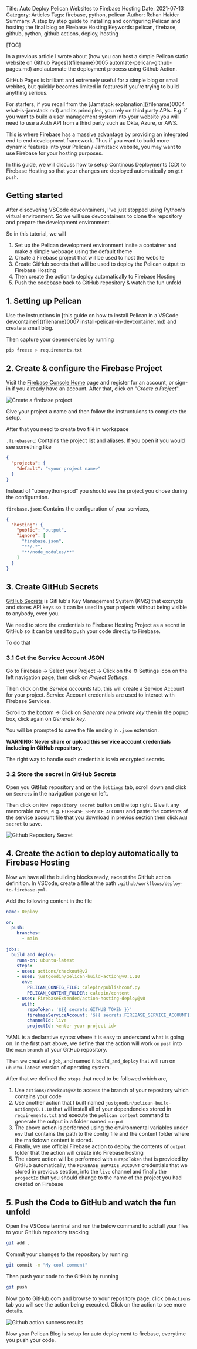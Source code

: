 Title: Auto Deploy Pelican Websites to Firebase Hosting
Date: 2021-07-13
Category: Articles
Tags: firebase, python, pelican
Author: Rehan Haider
Summary: A step by step guide to installing and configuring Pelican and hosting the final blog on Firebase Hosting
Keywords: pelican, firebase, github, python, github actions, deploy, hosting

[TOC]

In a previous article I wrote about [how you can host a simple Pelican static website on Github Pages]({filename}0005 automate-pelican-github-pages.md) and automate the deployment process using Github Action. 

GitHub Pages is brilliant and extremely useful for a simple blog or small webites, but quickly becomes limited in features if you're trying to build anything serious. 

For starters, if you recall from the [Jamstack explanation]({filename}0004 what-is-jamstack.md) and its principles, you rely on third party APIs. E.g. if you want to build a user management system into your website you will need to use a Auth API from a third party such as Okta, Azure, or AWS. 

This is where Firebase has a massive advantage by providing an integrated end to end development framework. Thus if you want to build more dynamic features into your Pelican / Jamstack website, you may want to use Firebase for your hosting purposes. 

In this guide, we will discuss how to setup Continous Deployments (CD) to Firebase Hosting so that your changes are deployed automatically on `git push`. 

## Getting started

After discovering VSCode devcontainers, I've just stopped using Python's virtual environment. So we will use devcontainers to clone the repository and prepare the development environment. 

So in this tutorial, we will

1. Set up the Pelican development environment insite a container and make a simple webpage using the default theme
2. Create a Firebase project that will be used to host the website
3. Create GitHub secrets that will be used to deploy the Pelican output to Firebase Hosting
4. Then create the action to deploy automatically to Firebase Hosting
5. Push the codebase back to GitHub repository & watch the fun unfold



## 1. Setting up Pelican 
Use the instructions in [this guide on how to install Pelican in a VSCode devcontainer]({filename}0007 install-pelican-in-devcontainer.md) and create a small blog. 

Then capture your dependencies by running

```bash
pip freeze > requirements.txt
```

## 2. Create & configure the Firebase Project
Visit the [Firebase Console Home](https://firebase.google.com/) page and register for an account, or sign-in if you already have an account. After that, click on "*Create a Project*". 

![Create a firebase project]({static}/images/s0008/firebase-create-project.png)

Give your project a name and then follow the instructuions to complete the setup.

After that you need to create two filê in workspace

`.firebaserc`: Contains the project list and aliases. If you open it you would see something like

```json
{
  "projects": {
    "default": "<your project name>"
  }
}
```

Instead of "uberpython-prod" you should see the project you chose during the configuration.

`firebase.json`: Contains the configuration of your services, 

```json
{
  "hosting": {
    "public": "output",
    "ignore": [
      "firebase.json",
      "**/.*",
      "**/node_modules/**"
    ]
  }
}
```

## 3. Create GitHub Secrets

[GitHub Secrets](https://docs.github.com/en/actions/reference/encrypted-secrets) is GitHub's Key Management System (KMS) that excrypts and stores API keys so it can be used in your projects without being visible to anybody, even you. 

We need to store the credentials to Firebase Hosting Project as a secret in GitHub so it can be used to push your code directly to Firebase. 

To do that 
### 3.1 Get the Service Account JSON

Go to Firebase -> Select your Project -> Click on the ⚙ Settings icon on the left navigation page, then click on *Project Settings*. 

Then click on the *Service accounts* tab, this will create a Service Account for your project. Service Account credentials are used to interact with Firebase Services. 

Scroll to the bottom -> Click on *Generate new private key* then in the popup box, click again on *Generate key*. 

You will be prompted to save the file ending in `.json` extension. 


**WARNING: Never share or upload this service account credentials including in GitHub repository.**

The right way to handle such credentials is via encrypted secrets. 

### 3.2 Store the secret in GitHub Secrets

Open you GitHub repository and on the `Settings` tab, scroll down and click on `Secrets` in the navigation pange on left. 

Then click on `New repository secret` button on the top right. Give it any memorable name, e.g. `FIREBASE_SERVICE_ACCOUNT` and paste the contents of the service account file that you download in previos section then click `Add secret` to save. 

![Github Repository Secret]({static}/images/s0008/github_repository_secret.png)

## 4. Create the action to deploy automatically to Firebase Hosting

Now we have all the building blocks ready, except the GitHub action definition. In VSCode, create a file at the path `.github/workflows/deploy-to-firebase.yml`.

Add the following content in the file
```yaml
name: Deploy

on:
  push:
    branches:
      - main

jobs:
  build_and_deploy:
    runs-on: ubuntu-latest
    steps:
    - uses: actions/checkout@v2
    - uses: justgoodin/pelican-build-action@v0.1.10
      env:
        PELICAN_CONFIG_FILE: calepin/publishconf.py
        PELICAN_CONTENT_FOLDER: calepin/content
    - uses: FirebaseExtended/action-hosting-deploy@v0
      with:
        repoToken: '${{ secrets.GITHUB_TOKEN }}'
        firebaseServiceAccount: '${{ secrets.FIREBASE_SERVICE_ACCOUNT}}'
        channelId: live
        projectId: <enter your project id>
```

YAML is a declarative syntax where it is easy to understand what is going on. 
In the first part above, we define that the action will work `on` `push` into the `main` `branch` of your GitHub repository. 

Then we created a `job`, and named it `build_and_deploy` that will run on `ubuntu-latest` version of operating system. 

After that we defined the `steps` that need to be followed which are, 

1. Use `actions/checkout@v2` to access the branch of your repository which contains your code
2. Use another action that I built named `justgoodin/pelican-build-action@v0.1.10` that will install all of your dependencies stored in `requirements.txt` and execute the `pelican content` command to generate the output in a folder named `output`
3. The above action is performed using the environmental variables under `env` that contains the path to the config file and the content folder where the markdown content is stored. 
4. Finally, we use official Firebase action to deploy the contents of `output` folder that the action will create into Firebase hosting 
5. The above action will be performed with a `repoToken` that is provided by GitHub automatically, the `FIREBASE_SERVICE_ACCOUNT` credentials that we stored in previous section, into the `live` channel and finally the `projectId` that you should change to the name of the project you had created on Firebase

## 5. Push the Code to GitHub and watch the fun unfold

Open the VSCode terminal and run the below command to add all your files to your GitHub repository tracking
```bash
git add .
```

Commit your changes to the repository by running
```bash
git commit -m "My cool comment"
```

Then push your code to the GitHub by running
```bash
git push
```

Now go to GitHub.com and browse to your repository page, click on `Actions` tab you will see the action being executed. Click on the action to see more details. 

![Github action success results]({static}/images/s0008/github_action_results.png)

Now your Pelican Blog is setup for auto deployment to firebase, everytime you push your code.
